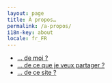 ```yaml
---
layout: page
title: À propos…
permalink: /a-propos/
i18n-key: about
locale: fr_FR
---
```


* [… de moi ?](/a-propos/moi/)
* [… de ce que je veux partager ?](/a-propos/partage/)
* [… de ce site ?](/a-propos/site/)
